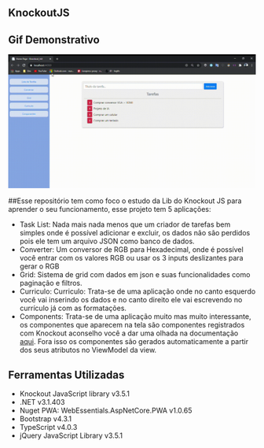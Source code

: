 ## KnockoutJS

## Gif Demonstrativo
<img src="https://github.com/Murilobdo/KnockoutJS/blob/main/Knockout_Init/wwwroot/videos/video.gif" />

##Esse repositório tem como foco o estudo da Lib do Knockout JS para aprender o seu funcionamento, esse projeto tem 5 aplicações:

<ul>
  <li>Task List: Nada mais nada menos que um criador de tarefas bem simples onde é possível adicionar e excluir, os dados não são perdidos pois ele tem um arquivo JSON como banco de dados.</li>
  <li>Converter: Um conversor de RGB para Hexadecimal, onde é possível você entrar com os valores RGB ou usar os 3 inputs deslizantes para gerar o RGB</li>
  <li>Grid: Sistema de grid com dados em json e suas funcionalidades como paginação e filtros.</li>
  <li>Curriculo: Curriculo: Trata-se de uma aplicação onde no canto esquerdo você vai inserindo os dados e no canto direito ele vai escrevendo no currículo já com as formatações.</li>
  <li>Components: Trata-se de uma aplicação muito mas muito interessante, os componentes que aparecem na tela são componentes registrados com Knockout aconselho você a dar uma    olhada na documentação <a href="https://knockoutjs.com/documentation/component-registration.html" target="_blank">aqui</a>.
  Fora isso os componentes são gerados automaticamente a partir dos seus atributos no ViewModel da view.</li>
</ul>

## Ferramentas Utilizadas
<ul>
  <li>Knockout JavaScript library v3.5.1</li>
  <li>.NET v3.1.403</li>
  <li>Nuget PWA: WebEssentials.AspNetCore.PWA v1.0.65</li>
  <li>Bootstrap v4.3.1</li>
  <li>TypeScript v4.0.3</li>
  <li>jQuery JavaScript Library v3.5.1</li>
</ul>


